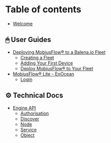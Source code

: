 # Table of contents

* [Welcome](README.md)

## 🖱 User Guides

* [Deploying MobiusFlow® to a Balena.io Fleet](<README (1).md>)
  * [Creating a Fleet](user-guides/deploying-mobiusflow-r-to-a-balena.io-fleet/creating-a-fleet.md)
  * [Adding Your First Device](user-guides/deploying-mobiusflow-r-to-a-balena.io-fleet/adding-your-first-device.md)
  * [Deploy MobiusFlow® to Your Fleet](user-guides/deploying-mobiusflow-r-to-a-balena.io-fleet/deploy-mobiusflow-r-to-your-fleet.md)
* [MobiusFlow® Lite - EnOcean](<README (2).md>)
  * [Login](user-guides/mobiusflow-r-lite-enocean/login.md)

## ⚙ Technical Docs

* [Engine API](<README (1) (1).md>)
  * [Authorisation](technical-docs/engine-api/authorisation.md)
  * [Discover](technical-docs/engine-api/discover.md)
  * [Node](technical-docs/engine-api/node.md)
  * [Service](technical-docs/engine-api/service.md)
  * [Object](technical-docs/engine-api/object.md)
